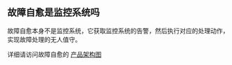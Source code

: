 ## 故障自愈是监控系统吗

故障自愈本身不是监控系统，它获取监控系统的告警，然后执行对应的处理动作，实现故障处理的无人值守。

详细请访问故障自愈的 [产品架构图](/3.产品架构图/Product_Architecture.html)

